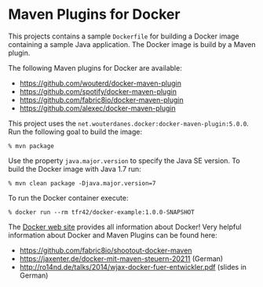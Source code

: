 # Maven Plugins for Docker

This projects contains a sample ```Dockerfile``` for building a Docker image containing a sample Java application.
The Docker image is build by a Maven plugin.

The following Maven plugins for Docker are available:
 * https://github.com/wouterd/docker-maven-plugin 
 * https://github.com/spotify/docker-maven-plugin
 * https://github.com/fabric8io/docker-maven-plugin
 * https://github.com/alexec/docker-maven-plugin 

This project uses the ```net.wouterdanes.docker:docker-maven-plugin:5.0.0```. Run the following goal to build the image:

    % mvn package
    
Use the property ```java.major.version``` to specify the Java SE version. To build the Docker image with Java 1.7 run:
    
    % mvn clean package -Djava.major.version=7

To run the Docker container execute:
    
    % docker run --rm tfr42/docker-example:1.0.0-SNAPSHOT 

The [Docker web site](https://www.docker.com/) provides all information 
about Docker! Very helpful information about Docker and Maven Plugins can be found here:
 * https://github.com/fabric8io/shootout-docker-maven
 * https://jaxenter.de/docker-mit-maven-steuern-20211 (German)
 * http://ro14nd.de/talks/2014/wjax-docker-fuer-entwickler.pdf (slides in German)
